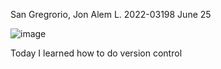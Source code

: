 San Gregrorio, Jon Alem L.
2022-03198
June 25


![image](https://github.com/Alemph/CMSC23_TEST/assets/159408786/f9e73d0f-8600-422d-b61a-841d57ca4b1f)


Today I learned how to do version control
